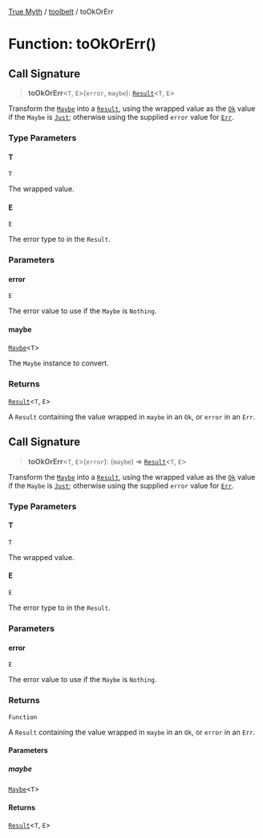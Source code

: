 [True Myth](../../index.md) / [toolbelt](../index.md) / toOkOrErr

# Function: toOkOrErr()

## Call Signature

> **toOkOrErr**\<`T`, `E`\>(`error`, `maybe`): [`Result`](../../result/classes/Result.md)\<`T`, `E`\>

Transform the [`Maybe`](../../maybe/classes/Maybe.md) into a [`Result`](../../result/classes/Result.md), using the wrapped
value as the [`Ok`](../../result/interfaces/Ok.md) value if the `Maybe` is [`Just`](../../maybe/interfaces/Just.md); otherwise using the supplied `error` value for [`Err`](../../result/interfaces/Err.md).

### Type Parameters

#### T

`T`

The wrapped value.

#### E

`E`

The error type to in the `Result`.

### Parameters

#### error

`E`

The error value to use if the `Maybe` is `Nothing`.

#### maybe

[`Maybe`](../../maybe/classes/Maybe.md)\<`T`\>

The `Maybe` instance to convert.

### Returns

[`Result`](../../result/classes/Result.md)\<`T`, `E`\>

A `Result` containing the value wrapped in `maybe` in an `Ok`, or
             `error` in an `Err`.

## Call Signature

> **toOkOrErr**\<`T`, `E`\>(`error`): (`maybe`) => [`Result`](../../result/classes/Result.md)\<`T`, `E`\>

Transform the [`Maybe`](../../maybe/classes/Maybe.md) into a [`Result`](../../result/classes/Result.md), using the wrapped
value as the [`Ok`](../../result/interfaces/Ok.md) value if the `Maybe` is [`Just`](../../maybe/interfaces/Just.md); otherwise using the supplied `error` value for [`Err`](../../result/interfaces/Err.md).

### Type Parameters

#### T

`T`

The wrapped value.

#### E

`E`

The error type to in the `Result`.

### Parameters

#### error

`E`

The error value to use if the `Maybe` is `Nothing`.

### Returns

`Function`

A `Result` containing the value wrapped in `maybe` in an `Ok`, or
             `error` in an `Err`.

#### Parameters

##### maybe

[`Maybe`](../../maybe/classes/Maybe.md)\<`T`\>

#### Returns

[`Result`](../../result/classes/Result.md)\<`T`, `E`\>
